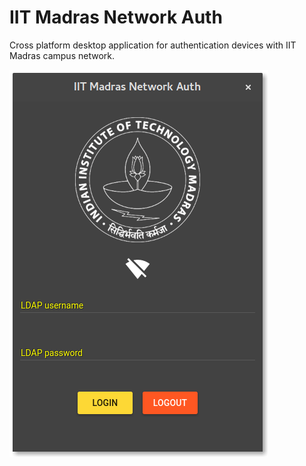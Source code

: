 # IIT Madras Network Auth 

Cross platform desktop application for authentication devices with IIT Madras campus network.

![image](preview.png)

